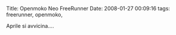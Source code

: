 Title: Openmoko Neo FreeRunner
Date:  2008-01-27 00:09:16
tags: freerunner, openmoko,

Aprile si avvicina....

<center><object width="480" height="385"><param name="movie" value="http://www.youtube.com/v/k-qu_jy-HuA?fs=1&amp;hl=it_IT"></param><param name="allowFullScreen" value="true"></param><param name="allowscriptaccess" value="always"></param><embed src="http://www.youtube.com/v/k-qu_jy-HuA?fs=1&amp;hl=it_IT" type="application/x-shockwave-flash" allowscriptaccess="always" allowfullscreen="true" width="480" height="385"></embed></object></center>
